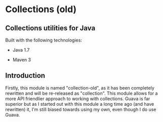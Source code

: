 Collections (old)
=================

Collections utilities for Java
------------------------------

Built with the following technologies:

- Java 1.7

- Maven 3

Introduction
------------

Firstly, this module is named "collection-old", as it has been completely rewritten and will be re-released as "collection".
This module allows for a more API friendlier approach to working with collections.
Guava is far superior but as I started out with this module a long time ago (and have rewritten) it, I'm still biased towards using my own, even though I do use Guava.
